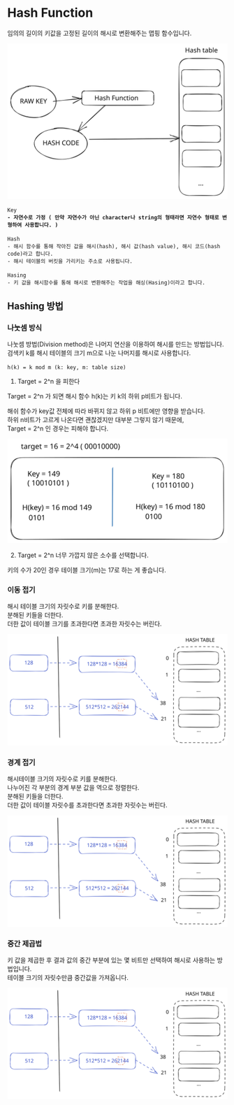 # Hash Function

임의의 길이의 키값을 고정된 길이의 해시로 변환해주는 맵핑 함수입니다.

<img src="../../../.gitbook/assets/file.excalidraw (2).svg" alt="" class="gitbook-drawing">

<pre><code>Key 
<strong>- 자연수로 가정 ( 만약 자연수가 아닌 character나 string의 형태라면 자연수 형태로 변형하여 사용합니다. )
</strong><strong>
</strong>Hash
- 해시 함수를 통해 작아진 값을 해시(hash), 해시 값(hash value), 해시 코드(hash code)라고 합니다.
- 해시 테이블의 버킷을 가리키는 주소로 사용됩니다.

Hasing
- 키 값을 해시함수를 통해 해시로 변환해주는 작업을 해싱(Hasing)이라고 합니다.
</code></pre>



## Hashing 방법

### 나눗셈 방식

나눗셈 방법(Division method)은 나머지 연산을 이용하여 해시를 만드는 방법입니다.\
검색키 k를 해시 테이블의 크기 m으로 나눈 나머지를 해시로 사용합니다.

`h(k) = k mod m (k: key, m: table size)`

1. Target = 2^n 을 피한다

Target = 2^n 가 되면 해시 함수 h(k)는 키 k의 하위 p비트가 됩니다.

해쉬 함수가 key값 전체에 따라 바뀌지 않고 하위 p 비트에만 영향을 받습니다. \
하위 n비트가 고르게 나온다면 괜찮겠지만 대부분 그렇지 않기 때문에,\
Target = 2^n 인 경우는 피해야 합니다.

<img src="../../../.gitbook/assets/file.excalidraw (8).svg" alt="" class="gitbook-drawing">

2. Target = 2^n  너무 가깝지 않은 소수를 선택합니다.

키의 수가 20인 경우 테이블 크기(m)는 17로 하는 게 좋습니다.



### 이동 접기

해시 테이블 크기의 자릿수로 키를 분해한다.\
분해된 키들을 더한다.\
더한 값이 테이블 크기를 초과한다면 초과한 자릿수는 버린다.

<img src="../../../.gitbook/assets/file.excalidraw (9).svg" alt="" class="gitbook-drawing">

### 경계 접기

해시테이블 크기의 자릿수로 키를 분해한다.\
나누어진 각 부분의 경계 부분 값을 역으로 정렬한다.\
분해된 키들을 더한다.\
더한 값이 테이블 자릿수를 초과한다면 초과한 자릿수는 버린다.

<img src="../../../.gitbook/assets/file.excalidraw (9).svg" alt="" class="gitbook-drawing">

### 중간 제곱법

키 값을 제곱한 후 결과 값의 중간 부분에 있는 몇 비트만 선택하여 해시로 사용하는 방법입니다.\
테이블 크기의 자릿수만큼 중간값을 가져옵니다.

<img src="../../../.gitbook/assets/file.excalidraw (9).svg" alt="" class="gitbook-drawing">
